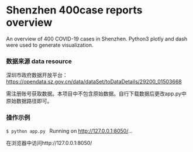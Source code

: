 # Shenzhen 400case reports overview
An overview of 400 COVID-19 cases in Shenzhen. Python3 plotly and dash were used to generate visualization.

### 数据来源 data resource
深圳市政府数据开放平台：
https://opendata.sz.gov.cn/data/dataSet/toDataDetails/29200_01503668

需注册账号获取数据。本项目中不包含原始数据。自行下载数据后更改app.py中原始数据路径即可。

### 操作示例
`$ python app.py `
Running on http://127.0.0.1:8050/...

在浏览器中访问http://127.0.0.1:8050/

